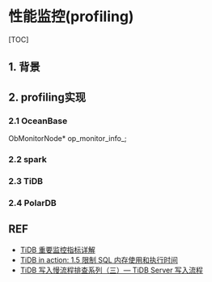 # 性能监控(profiling)

[TOC]

## 1. 背景



## 2. profiling实现

### 2.1 OceanBase

ObMonitorNode* op_monitor_info_;



### 2.2 spark



### 2.3 TiDB



### 2.4 PolarDB





## REF

- [TiDB 重要监控指标详解](https://docs.pingcap.com/zh/tidb/v2.1/grafana-tidb-dashboard#tidb-%E9%87%8D%E8%A6%81%E7%9B%91%E6%8E%A7%E6%8C%87%E6%A0%87%E8%AF%A6%E8%A7%A3)
- [TiDB in action: 1.5 限制 SQL 内存使用和执行时间](https://book.tidb.io/session3/chapter1/memory-quota-execution-time-limit.html)
- [TiDB 写入慢流程排查系列（三）— TiDB Server 写入流程](https://asktug.com/t/topic/68070)

